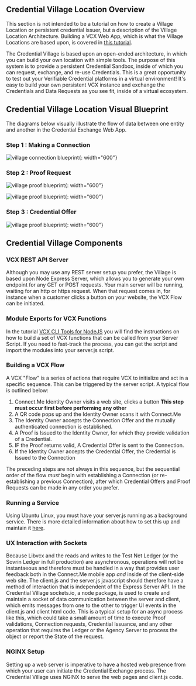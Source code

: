 ## Credential Village Location Overview

This section is not intended to be a tutorial on how to create a Village Location or persistent credential issuer, but a description of the Village Location Architecture. Building a VCX Web App, which is what the Village Locations are based upon, is covered in [this tutorial](/portal/training/vcx-web-app/).

The Credential Village is based upon an open-ended architecture, in which you can build your own location with simple tools. The purpose of this system is to provide a persistent Credential Sandbox, inside of which you can request, exchange, and re-use Credentials. This is a great opportunity to test out your Verifiable Credential platforms in a virtual environment! It's easy to build your own persistent VCX instance and exchange the Credentials and Data Requests as you see fit, inside of a virtual ecosystem.

## Credential Village Location Visual Blueprint

The diagrams below visually illustrate the flow of data between one entity and another in the Credential Exchange Web App.  

### Step 1 : Making a Connection

![village connection blueprint](https://static.pps.evernym.com/training/getting-started-credential-village/village-connection-blueprint.png){: width="600"}

### Step 2 : Proof Request

![village proof blueprint](https://static.pps.evernym.com/training/getting-started-credential-village/village-proof-blueprint.png){: width="600"}

![village proof blueprint](https://static.pps.evernym.com/training/getting-started-credential-village/village-proof-blueprint.png){: width="600"}

### Step 3 : Credential Offer

![village proof blueprint](https://static.pps.evernym.com/training/getting-started-credential-village/village-credential-blueprint.png){: width="600"}


## Credential Village Components

### VCX REST API Server

Although you may use any REST server setup you prefer, the Village is based upon Node Express Server, which allows you to generate your own endpoint for any GET or POST requests. Your main server will be running, waiting for an http or https request. When that request comes in, for instance when a customer clicks a button on your website, the VCX Flow can be initiated.

### Module Exports for VCX Functions

In the tutorial [VCX CLI Tools for NodeJS](/portal/training/vcx-cli-tools/nodejs/) you will find the instructions on how to build a set of VCX functions that can be called from your Server Script. If you need to fast-track the process, you can get the script and import the modules into your server.js script.

### Building a VCX Flow

A VCX "Flow" is a series of actions that require VCX to initialize and act in a specific sequence. This can be triggered by the server script. A typical flow is outlined below: 

1. Connect.Me Identity Owner visits a web site, clicks a button **This step must occur first before performing any other**
2. A QR code pops up and the Identity Owner scans it with Connect.Me
3. The Identity Owner accepts the Connection Offer and the mutually authenticated connection is established.
4. A Proof is Issued to the Identity Owner, for which they provide validation of a Credential.
5. IF the Proof returns valid, A Credential Offer is sent to the Connection.
6. If the Identity Owner accepts the Credential Offer, the Credential is Issued to the Connection

The preceding steps are not always in this sequence, but the sequential order of the flow *must* begin with establishing a Connection (or re-establishing a previous Connection), after which Credential Offers and Proof Requests can be made in any order you prefer. 

### Running a Service

Using Ubuntu Linux, you must have your server.js running as a background service. There is more detailed information about how to set this up and maintain it [here](/portal/training/vcx-web-app/).

### UX Interaction with Sockets

Because Libvcx and the reads and writes to the Test Net Ledger (or the Sovrin Ledger in full production) are asynchronous, operations will not be instantaeous and therefore must be handled in a way that provides user feedback both in the Connect.Me mobile app *and* inside of the client-side web site. The client.js and the server.js javascript should therefore have a method of interaction that is independent of the Express Server API. In the Credential Village sockets.io, a node package, is used to create and maintain a socket of data communication between the server and client, which emits messages from one to the other to trigger UI events in the client.js and client html code. This is a typical setup for an async process like this, which could take a small amount of time to execute Proof validations, Connection requests, Credential Issuance, and any other operation that requires the Ledger or the Agency Server to process the object or report the State of the request.

### NGINX Setup

Setting up a web server is imperative to have a hosted web presence from which your user can initiate the Credential Exchange process. The Credential Village uses NGINX to serve the web pages and client.js code. 

